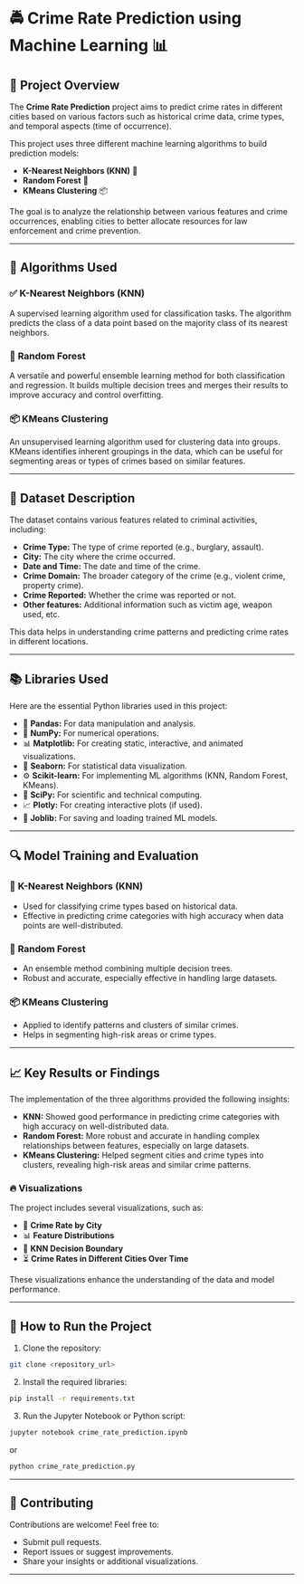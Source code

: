 

# 🚔 Crime Rate Prediction using Machine Learning 📊

## 🎯 Project Overview
The **Crime Rate Prediction** project aims to predict crime rates in different cities based on various factors such as historical crime data, crime types, and temporal aspects (time of occurrence). 

This project uses three different machine learning algorithms to build prediction models:
- **K-Nearest Neighbors (KNN)** 🤖
- **Random Forest** 🌳
- **KMeans Clustering** 📦

The goal is to analyze the relationship between various features and crime occurrences, enabling cities to better allocate resources for law enforcement and crime prevention.

---

## 🔧 Algorithms Used

### ✅ **K-Nearest Neighbors (KNN)**
A supervised learning algorithm used for classification tasks. The algorithm predicts the class of a data point based on the majority class of its nearest neighbors.

### 🌳 **Random Forest**
A versatile and powerful ensemble learning method for both classification and regression. It builds multiple decision trees and merges their results to improve accuracy and control overfitting.

### 📦 **KMeans Clustering**
An unsupervised learning algorithm used for clustering data into groups. KMeans identifies inherent groupings in the data, which can be useful for segmenting areas or types of crimes based on similar features.

---

## 📂 Dataset Description
The dataset contains various features related to criminal activities, including:

- **Crime Type:** The type of crime reported (e.g., burglary, assault).
- **City:** The city where the crime occurred.
- **Date and Time:** The date and time of the crime.
- **Crime Domain:** The broader category of the crime (e.g., violent crime, property crime).
- **Crime Reported:** Whether the crime was reported or not.
- **Other features:** Additional information such as victim age, weapon used, etc.

This data helps in understanding crime patterns and predicting crime rates in different locations.

---

## 📚 Libraries Used
Here are the essential Python libraries used in this project:

- 🐼 **Pandas:** For data manipulation and analysis.
- 🔢 **NumPy:** For numerical operations.
- 📊 **Matplotlib:** For creating static, interactive, and animated visualizations.
- 🎨 **Seaborn:** For statistical data visualization.
- ⚙️ **Scikit-learn:** For implementing ML algorithms (KNN, Random Forest, KMeans).
- 🔬 **SciPy:** For scientific and technical computing.
- 📈 **Plotly:** For creating interactive plots (if used).
- 💾 **Joblib:** For saving and loading trained ML models.

---

## 🔍 Model Training and Evaluation

### 🤖 **K-Nearest Neighbors (KNN)** 
- Used for classifying crime types based on historical data.
- Effective in predicting crime categories with high accuracy when data points are well-distributed.

### 🌳 **Random Forest**
- An ensemble method combining multiple decision trees.
- Robust and accurate, especially effective in handling large datasets.

### 📦 **KMeans Clustering**
- Applied to identify patterns and clusters of similar crimes.
- Helps in segmenting high-risk areas or crime types.

---

## 📈 Key Results or Findings
The implementation of the three algorithms provided the following insights:

- **KNN:** Showed good performance in predicting crime categories with high accuracy on well-distributed data.
- **Random Forest:** More robust and accurate in handling complex relationships between features, especially on large datasets.
- **KMeans Clustering:** Helped segment cities and crime types into clusters, revealing high-risk areas and similar crime patterns.

### 🔥 **Visualizations**
The project includes several visualizations, such as:
- 🌆 **Crime Rate by City**
- 📊 **Feature Distributions**
- 🔵 **KNN Decision Boundary**
- ⏳ **Crime Rates in Different Cities Over Time**

These visualizations enhance the understanding of the data and model performance.

---

## 🚀 How to Run the Project
1. Clone the repository:
```bash
git clone <repository_url>
```

2. Install the required libraries:
```bash
pip install -r requirements.txt
```

3. Run the Jupyter Notebook or Python script:
```bash
jupyter notebook crime_rate_prediction.ipynb
```
or
```bash
python crime_rate_prediction.py
```

---

## 🙌 Contributing
Contributions are welcome! Feel free to:
- Submit pull requests.
- Report issues or suggest improvements.
- Share your insights or additional visualizations.

---


